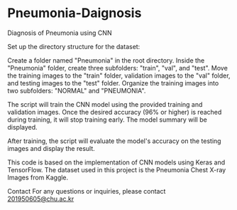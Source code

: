 # Pneumonia-Daignosis
Diagnosis of Pneumonia using CNN

Set up the directory structure for the dataset:

Create a folder named "Pneumonia" in the root directory.
Inside the "Pneumonia" folder, create three subfolders: "train", "val", and "test".
Move the training images to the "train" folder, validation images to the "val" folder, and testing images to the "test" folder.
Organize the training images into two subfolders: "NORMAL" and "PNEUMONIA".


The script will train the CNN model using the provided training and validation images. Once the desired accuracy (96% or higher) is reached during training, it will stop training early. The model summary will be displayed.

After training, the script will evaluate the model's accuracy on the testing images and display the result.


This code is based on the implementation of CNN models using Keras and TensorFlow.
The dataset used in this project is the Pneumonia Chest X-ray Images from Kaggle.

Contact
For any questions or inquiries, please contact 201950605@chu.ac.kr
